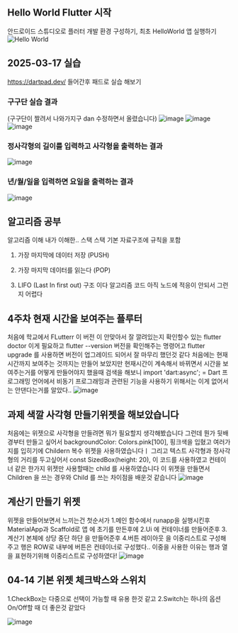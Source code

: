## Hello World Flutter 시작
안드로이드 스튜디오로 플러터 개발 환경 구성하기, 최초 HelloWorld 앱 실행하기
![Hello World](https://github.com/user-attachments/assets/34761820-328e-4a44-a704-33511bcd4c93)
## 2025-03-17 실습
https://dartpad.dev/ 들어간후 패드로 실습 해보기 
### 구구단 실습 결과 
(구구단이 짤려서 나와가지구 dan 수정하면서 올렸습니다)
![image](https://github.com/user-attachments/assets/87b1c0db-8fe7-4f3c-9c6a-6a43760eec13)
![image](https://github.com/user-attachments/assets/c0bfc915-21eb-4ec4-b225-61325d139f5f)
![image](https://github.com/user-attachments/assets/a8891e5f-6c50-4114-8c9f-331441a3cba8)
### 정사각형의 길이를 입력하고 사각형을 출력하는 결과 
![image](https://github.com/user-attachments/assets/a31aa7d7-c01d-403b-b698-96359bf8686c)
### 년/월/일을 입력하면 요일을 출력하는 결과
![image](https://github.com/user-attachments/assets/8b0a3b2a-2ecc-4dfc-a62f-c9d161a86b85)

## 알고리즘 공부
알고리즘 이해 내가 이해한.. 스택
스택 기본 자료구조에 규칙을 포함
1. 가장 마지막에 데이터 저장 (PUSH)

2. 가장 마지막 데이터를 읽는다 (POP)

3. LIFO (Last In first out) 구조 이다
알고리즘 코드 아직 노드에 적응이 안되서 그런지 어렵다 
## 4주차 현재 시간을 보여주는 플루터 
처음에 학교에서 FLutterr 이 버전 이 안맞아서 잘 깔려있는지 확인할수 있는 flutter doctor 이게 필요하고
flutter --version 버전을 확인해주는 명령어고
flutter upgrade 를 사용하면 버전이 업그레이드 되어서 잘 마무리 했던것 같다
처음에는 현재 시간까지 보여주는 것까지는 만들어 보았지만 현재시간이 계속해서 바뀌면서 시간을
보여주는거를 어떻게 만들어야지 했을때 검색을 해보니
import 'dart:async'; = Dart 프로그래밍 언어에서 비동기 프로그래밍과 관련된 기능을 사용하기 위해서는 이게 없어서는 안댄다는거를 알았다..
![image](https://github.com/user-attachments/assets/4efe5772-5f8f-42d2-bd9e-88276458f26b)
## 과제 색깔 사각형 만들기위젯을 해보았습니다 
처음에는 위젯으로 사각형을 만들려면 뭐가 필요할지 생각해봤습니다 
그런데 뭔가 뒷배경부터 만들고 싶어서 backgroundColor: Colors.pink[100], 핑크색을 입혔고
여러가지를 입히기에 Childern 복수 위젯을 사용하였습니다ㅣ
그리고 텍스트 사각형과 정사각형의 거리를 두고싶어서
 const SizedBox(height: 20), 이 코드를 사용하였고
 컨테이너 같은 한가지 위젯만 사용할때는 child 를 사용하였습니다
 이 위젯을 만들면서
 Children 을 쓰는 경우와 Child 를 쓰는 차이점을 배운것 같습니다
 ![image](https://github.com/user-attachments/assets/88dd6dab-f1d5-4ddd-901a-1e031d039eef)
 ## 계산기 만들기 위젯
위젯을 만들어보면서 느끼는건 첫순서가
1.메인 함수에서 runapp을 실행시킨후
MaterialApp과 Scaffold로 앱 에 초기를 만든후에
2.Ui 에 컨테이너를 만들어준후
3.계산기 본체에
상당 중단 하단
을 만들어준후
4.버튼 레이아웃 을 이중리스트로 구성해주고 
행은 ROW로 내부에 버튼은 컨테이너로 구성했다..
이중을 사용한 이유는 행과 열을 표현하기위해 이중리스트로 구성하였다!
![image](https://github.com/user-attachments/assets/5d5cf2c0-0f51-4b9a-8d85-52338f0adc50)

## 04-14 기본 위젯 체크박스와 스위치 
1.CheckBox는 다중으로 선택이 가능할 때 유용 한것 같고
2.Switch는 하나의 옵션 On/Off할 때 더 좋은것 같았다

![image](https://github.com/user-attachments/assets/0115eca2-d5ad-42e6-a05c-f11502800425)


